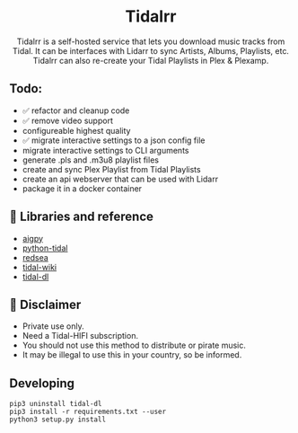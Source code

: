 <div align="center">
  <h1>Tidalrr</h1>
</div>
<p align="center">
  Tidalrr is a self-hosted service that lets you download music tracks from Tidal. It can be interfaces with Lidarr to sync Artists, Albums, Playlists, etc.
  Tidalrr can also re-create your Tidal Playlists in Plex & Plexamp.
</p>

## Todo:
- ✅ refactor and cleanup code
- ✅ remove video support
- configureable highest quality
- ✅ migrate interactive settings to a json config file
- migrate interactive settings to CLI arguments
- generate .pls and .m3u8 playlist files
- create and sync Plex Playlist from Tidal Playlists
- create an api webserver that can be used with Lidarr
- package it in a docker container

## 🎨 Libraries and reference

- [aigpy](https://github.com/yaronzz/AIGPY)
- [python-tidal](https://github.com/tamland/python-tidal)
- [redsea](https://github.com/redsudo/RedSea)
- [tidal-wiki](https://github.com/Fokka-Engineering/TIDAL/wiki)
- [tidal-dl](https://github.com/yaronzz/Tidal-Media-Downloader)

## 📜 Disclaimer
- Private use only.
- Need a Tidal-HIFI subscription. 
- You should not use this method to distribute or pirate music.
- It may be illegal to use this in your country, so be informed.

## Developing

```shell
pip3 uninstall tidal-dl
pip3 install -r requirements.txt --user
python3 setup.py install
```

